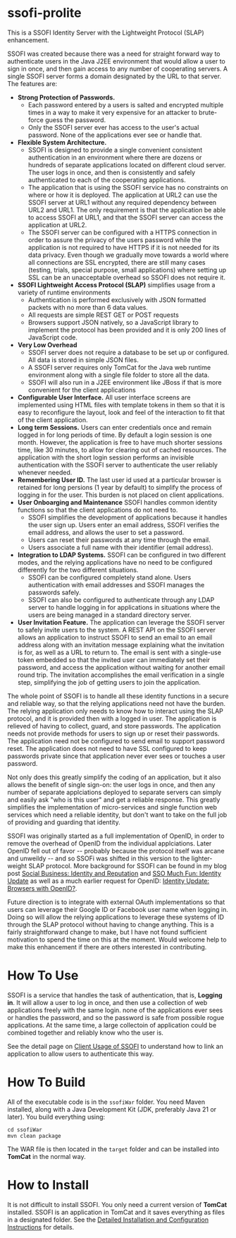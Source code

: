 # ssofi-prolite
This is a SSOFI Identity Server with the Lightweight Protocol (SLAP) enhancement.

SSOFI was created because there was a need for straight forward way to authenticate users in the Java J2EE environment that would allow a user to sign in once, and then gain access to any number of cooperating servers.  A single SSOFI server forms a domain designated by the URL to that server.   The features are:

* **Strong Protection of Passwords.**  
  * Each password entered by a users is salted and encrypted multiple times in a way to make it very expensive for an attacker to brute-force guess the password.
  * Only the SSOFI server ever has access to the user's actual password.  None of the applications ever see or handle that.
* **Flexible System Architecture.**  
  * SSOFI is designed to provide a single convenient consistent authentication in an environment where there are dozens or hundreds of separate applications located on different cloud server.  The user logs in once, and then is consistently and safely authenticated to each of the cooperating applications.
  * The application that is using the SSOFI service has no constraints on where or how it is deployed.  The application at URL2 can use the SSOFI server at URL1 without any required dependency between URL2 and URL1.  The only requirement is that the application be able to access SSOFI at URL1, and that the SSOFI server can access the application at URL2.
  * The SSOFI server can be configured with a HTTPS connection in order to assure the privacy of the users password while the application is not required to have HTTPS if it is not needed for its data privacy.  Even though we gradually move towards a world where all connections are SSL encrypted, there are still many cases (testing, trials, special purpose, small applications) where setting up SSL can be an unacceptable overhead so SSOFI does not require it.
* **SSOFI Lightweight Access Protocol (SLAP)** simplifies usage from a variety of runtime environments
  * Authentication is performed exclusively with JSON formatted packets with no more than 6 data values.
  * All requests are simple REST GET or POST requests
  * Browsers support JSON natively, so a JavaScript library to implement the protocol has been provided and it is only 200 lines of JavaScript code.
* **Very Low Overhead**
  * SSOFI server does not require a database to be set up or configured.  All data is stored in simple JSON files.
  * A SSOFI server requires only TomCat for the Java web runtime environment along with a single file folder to store all the data.
  * SSOFI will also run in a J2EE environment like JBoss if that is more convenient for the client applications
* **Configurable User Interface.** All user interface screens are implemented using HTML files with template tokens in them so that it is easy to reconfigure the layout, look and feel of the interaction to fit that of the client application.
* **Long term Sessions.**  Users can enter credentials once and remain logged in for long periods of time.  By default a login session is one month.  However, the application is free to have much shorter sessions time, like 30 minutes, to allow for clearing out of cached resources.  The application with the short login session performs an invisible authentication with the SSOFI server to authenticate the user reliably whenever needed.
* **Remembering User ID.** The last user id used at a particular browser is retained for long persions (1 year by default) to simplify the process of logging in for the user.  This burden is not placed on client applications.
* **User Onboarging and Maintenance** SSOFI handles common identity functions so that the client applications do not need to.
  * SSOFI simplifies the development of applications because it handles the user sign up.  Users enter an email address, SSOFI verifies the email address, and allows the user to set a password.
  * Users can reset their passwords at any time through the email.
  * Users associate a full name with their identifier (email address).
* **Integration to LDAP Systems.** SSOFI can be configured in two different modes, and the relying applications have no need to be configured differently for the two different situations.
  * SSOFI can be configured completely stand alone.   Users authentication with email addresses and SSOFI manages the passwords safely.
  * SSOFI can also be configured to authenticate through any LDAP server to handle logging in for applications in situations where the users are being managed in a standard directory server.
* **User Invitation Feature.** The application can leverage the SSOFI server to safely invite users to the system.  A REST API on the SSOFI server allows an application to instruct SSOFI to send an email to an email address along with an invitation message explaining what the invitation is for, as well as a URL to return to.  The email is sent with a single-use token embedded so that the invited user can immediately set their password, and access the application without waiting for another email round trip.  The invitation accomplishes the email verification in a single step, simplifying the job of getting users to join the application.

The whole point of SSOFI is to handle all these identity functions in a secure and reliable way, so that the relying applications need not have the burden.  The relying application only needs to know how to interact using the SLAP protocol, and it is provided then with a logged in user.  The application is relieved of having to collect, guard, and store passwords.  The application needs not provide methods for users to sign up or reset their passwords.  The application need not be configured to send email to support password reset.  The application does not need to have SSL configured to keep passwords private since that application never ever sees or touches a user password.

Not only does this greatly simplify the coding of an application, but it also allows the benefit of single sign-on: the user logs in once, and then any number of separate applciations deployed to separate servers can simply and easily ask "who is this user" and get a reliable response.  This greatly simplifies the implementation of micro-services and single function web services which need a reliable identity, but don't want to take on the full job of providing and guarding that identity.

SSOFI was originally started as a full implementation of OpenID, in order to remove the overhead of OpenID from the individual applciations.   Later OpenID fell out of favor -- probably because the protocol itself was arcane and unweildy -- and so SSOFi was shifted in this version to the lighter-weight SLAP protocol.  More background for SSOFI can be found in my blog post [Social Business: Identity and Reputation](https://social-biz.org/2012/05/30/social-business-identity-and-reputation/) and [SSO Much Fun: Identity Update](https://social-biz.org/2012/05/26/sso-much-fun-identity-update/) as well as a much earlier request for OpenID: [Identity Update: Browsers with OpenID?](https://social-biz.org/2009/05/09/identity-update-browsers-with-openid/).

Future direction is to integrate with external OAuth implementations so that users can leverage their Google ID or Facebook user name when logging in.  Doing so will allow the relying applications to leverage these systems of ID through the SLAP protocol without having to change anything.  This is a fairly straightforward change to make, but I have not found sufficient motivation to spend the time on this at the moment.  Would welcome help to make this enhancement if there are others interested in contributing.

# How To Use

SSOFI is a service that handles the task of authentication, that is, **Logging in**.  It will allow a user to log in once, and then use a collection of web applications freely with the same login.  none of the applications ever sees or handles the password, and so the password is safe from possible rogue applications.  At the same time, a large collectoin of application could be combined together and reliably know who the user is.

See the detail page on [Client Usage of SSOFI](ClientUse.md) to understand how to link an application to allow users to authenticate this way.


# How To Build

All of the executable code is in the `ssofiWar` folder.  You need Maven installed, along with a Java Development Kit (JDK, preferably Java 21 or later).  You build everything using:

```
cd ssofiWar
mvn clean package
```

The WAR file is then located in the `target` folder and can be installed into **TomCat** in the normal way.

# How to Install

It is not difficult to install SSOFI.  You only need a current version of **TomCat** installed.  SSOFI is an application in TomCat and it saves everything as files in a designated folder.  See the [Detailed Installation and Configuration Instructions](Install-Configure.md) for details.
